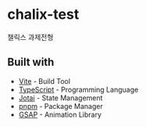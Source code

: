 # chalix-test

챌릭스 과제전형

## Built with

- [Vite](https://vitejs.dev/) - Build Tool
- [TypeScript](https://www.typescriptlang.org/) - Programming Language
- [Jotai](https://jotai.org/) - State Management
- [pnpm](https://pnpm.io/) - Package Manager
- [GSAP](https://gsap.com/) - Animation Library
